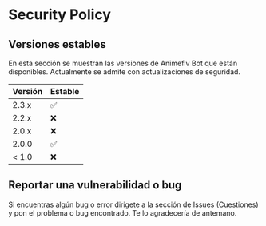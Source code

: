# Security Policy

## Versiones estables

En esta sección se muestran las versiones de Animeflv Bot que están disponibles.
Actualmente se admite con actualizaciones de seguridad.

| Versión | Estable            |
| ------- | ------------------ |
| 2.3.x   | :white_check_mark: |
| 2.2.x   | :x:                |
| 2.0.x   | :x:                |
| 2.0.0   | :white_check_mark: |
| < 1.0   | :x:                |

## Reportar una vulnerabilidad o bug

Si encuentras algún bug o error dirigete a la sección de Issues (Cuestiones) y pon el problema o bug encontrado. Te lo agradecería de antemano.